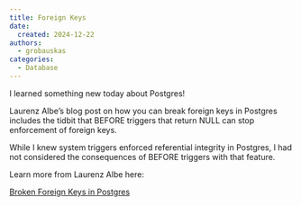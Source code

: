 ```yaml
---
title: Foreign Keys
date: 
  created: 2024-12-22
authors: 
  - grobauskas
categories:
  - Database
---
```


I learned something new today about Postgres!

Laurenz Albe’s blog post on how you can break foreign keys in Postgres includes the tidbit that BEFORE triggers that return NULL can stop enforcement of foreign keys.

While I knew system triggers enforced referential integrity in Postgres, I had not considered the consequences of BEFORE triggers with that feature.

Learn more from Laurenz Albe here:

[Broken Foreign Keys in Postgres](https://www.cybertec-postgresql.com/en/broken-foreign-keys-postgresql/)